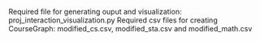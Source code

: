 Required file for generating ouput and visualization: proj_interaction_visualization.py
Required csv files for creating CourseGraph: modified_cs.csv, modified_sta.csv and modified_math.csv
